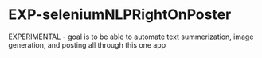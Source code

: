 # EXP-seleniumNLPRightOnPoster
EXPERIMENTAL - goal is to be able to automate text summerization, image generation, and posting all through this one app

